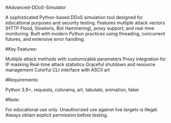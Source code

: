 #Advanced-DDoS-Simulator

A sophisticated Python-based DDoS simulation tool designed for educational purposes and security testing. Features multiple attack vectors (HTTP Flood, Slowloris, Bot Hammering), proxy support, and real-time monitoring. Built with modern Python practices using threading, concurrent futures, and extensive error handling.

#Key Features:

Multiple attack methods with customizable parameters
Proxy integration for IP masking
Real-time attack statistics
Graceful shutdown and resource management
Colorful CLI interface with ASCII art

#Requirements:

Python 3.9+, requests, colorama, art, tabulate, animation, faker

#Note:

For educational use only. Unauthorized use against live targets is illegal. Always obtain explicit permission before testing.
